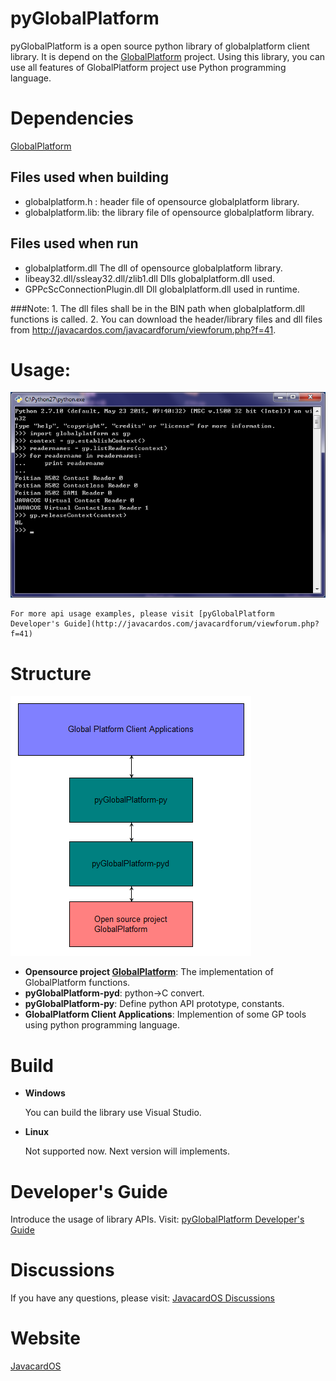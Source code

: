 # pyGlobalPlatform
pyGlobalPlatform is a open source python library of globalplatform client library. It is depend on the [GlobalPlatform](http://sourceforge.net/projects/globalplatform/) project. Using this library, you can use all features of GlobalPlatform project use Python programming language.

# Dependencies
[GlobalPlatform](http://sourceforge.net/projects/globalplatform/)
## Files used when building
- globalplatform.h : header file of opensource globalplatform library.
- globalplatform.lib: the library file of opensource globalplatform library.
## Files used when run
- globalplatform.dll
	The dll of opensource globalplatform library.
- libeay32.dll/ssleay32.dll/zlib1.dll
	Dlls globalplatform.dll used.
- GPPcScConnectionPlugin.dll
	Dll globalplatform.dll used in runtime.

###Note:
    1. The dll files shall be in the BIN path when globalplatform.dll functions is called.
    2. You can download the header/library files and dll files from http://javacardos.com/javacardforum/viewforum.php?f=41.

# Usage:
![Usage](pyGlobalPlatform-usage.png)

	For more api usage examples, please visit [pyGlobalPlatform Developer's Guide](http://javacardos.com/javacardforum/viewforum.php?f=41)

# Structure
![Structure](pyGlobalPlatform.png)

- **Opensource project [GlobalPlatform](http://sourceforge.net/projects/globalplatform/)**: The implementation of GlobalPlatform functions.
- **pyGlobalPlatform-pyd**: python->C convert.
- **pyGlobalPlatform-py**: Define python API prototype, constants.
- **GlobalPlatform Client Applications**: Implemention of some GP tools using python programming language.


# Build

- **Windows**

	You can build the library use Visual Studio. 
- **Linux**

	Not supported now. Next version will implements.

# Developer's Guide
Introduce the usage of library APIs. Visit: [pyGlobalPlatform Developer's Guide](http://javacardos.com/javacardforum/viewforum.php?f=41)
# Discussions
If you have any questions, please visit: [JavacardOS Discussions](http://javacardos.com/javacardforum/viewforum.php?f=41)

# Website
[JavacardOS](http://www.javacardos.com)
